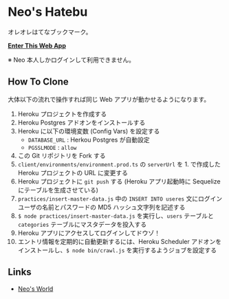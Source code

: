 # Neo's Hatebu

オレオレはてなブックマーク。

__[Enter This Web App](https://neos-hatebu.herokuapp.com/)__

※ Neo 本人しかログインして利用できません。


## How To Clone

大体以下の流れで操作すれば同じ Web アプリが動かせるようになります。

1. Heroku プロジェクトを作成する
2. Heroku Postgres アドオンをインストールする
3. Heroku に以下の環境変数 (Config Vars) を設定する
    - `DATABASE_URL` : Herkou Postgres が自動設定
    - `PGSSLMODE` : `allow`
4. この Git リポジトリを Fork する
5. `client/environments/environment.prod.ts` の `serverUrl` を 1. で作成した Heroku プロジェクトの URL に変更する
6. Heroku プロジェクトに `git push` する (Heroku アプリ起動時に Sequelize にテーブルを生成させている)
7. `practices/insert-master-data.js` 中の `INSERT INTO useres` 文にログインユーザの名前とパスワードの MD5 ハッシュ文字列を記述する
8. `$ node practices/insert-master-data.js` を実行し、`users` テーブルと `categories` テーブルにマスタデータを投入する
9. Heroku アプリにアクセスしてログインしてドウゾ！
10. エントリ情報を定期的に自動更新するには、Heroku Scheduler アドオンをインストールし、`$ node bin/crawl.js` を実行するようジョブを設定する


## Links

- [Neo's World](https://neos21.net/)
